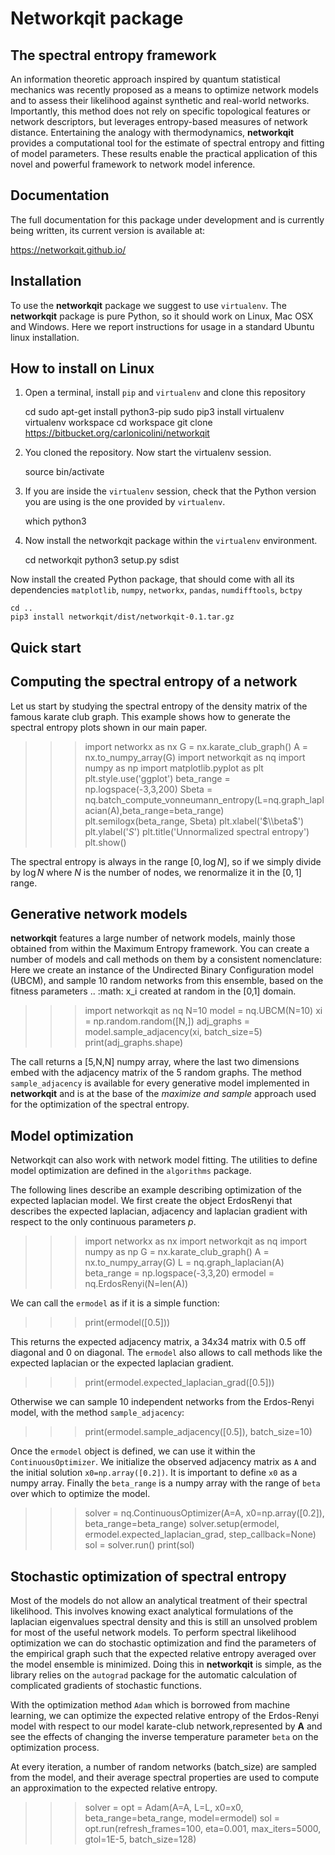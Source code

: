 # Networkqit package

The spectral entropy framework
------------------------------

An information theoretic approach inspired by quantum statistical mechanics was recently proposed as a means 
to optimize network models and to assess their likelihood against synthetic and real-world networks.
Importantly, this method does not rely on specific topological features or network descriptors, 
but leverages entropy-based measures of network distance.
Entertaining the analogy with thermodynamics, **networkqit** provides a computational tool for the estimate of 
spectral entropy and fitting of model parameters.
These results enable the practical application of this novel and powerful framework to network model inference.

Documentation
-------------
The full documentation for this package under development and is currently being written, its current version is available at:

https://networkqit.github.io/

Installation
------------

To use the **networkqit** package we suggest to use `virtualenv`.
The **networkqit** package is pure Python, so it should work on Linux, Mac OSX and Windows.
Here we report instructions for usage in a standard Ubuntu linux installation.

How to install on Linux
-----------------------

1. Open a terminal, install `pip` and `virtualenv` and clone this repository
	
	
    cd
	sudo apt-get install python3-pip
	sudo pip3 install virtualenv
	virtualenv workspace
	cd workspace
	git clone https://bitbucket.org/carlonicolini/networkqit
	
2. You cloned the repository. Now start the virtualenv session.


	source bin/activate

3. If you are inside the `virtualenv` session, check that the Python version you are using is the one provided by `virtualenv`.


	which python3

4. Now install the networkqit package within the `virtualenv` environment.


	cd networkqit
	python3 setup.py sdist

Now install the created Python package, that should come with all its dependencies `matplotlib`, `numpy`, `networkx`, `pandas`, `numdifftools`, `bctpy`


	cd ..
	pip3 install networkqit/dist/networkqit-0.1.tar.gz 

Quick start
-----------


## Computing the spectral entropy of a network

Let us start by studying the spectral entropy of the density matrix of the famous karate club graph.
This example shows how to generate the spectral entropy plots shown in our main paper.



>>> import networkx as nx
>>> G = nx.karate_club_graph()
>>> A = nx.to_numpy_array(G)
>>> import networkqit as nq
>>> import numpy as np
>>> import matplotlib.pyplot as plt
>>> plt.style.use('ggplot')
>>> beta_range = np.logspace(-3,3,200)
>>> Sbeta = nq.batch_compute_vonneumann_entropy(L=nq.graph_laplacian(A),beta_range=beta_range)
>>> plt.semilogx(beta_range, Sbeta)
>>> plt.xlabel('$\\beta$')
>>> plt.ylabel('$S$')
>>> plt.title('Unnormalized spectral entropy')
>>> plt.show()

The spectral entropy is always in the range $[0,\log N]$, so if we simply divide by $\log N$ where $N$ is the number
of nodes, we renormalize it in the $[0,1]$ range.

## Generative network models

**networkqit** features a large number of network models, mainly those obtained from within the Maximum Entropy
framework. You can create a number of models and call methods on them by a consistent nomenclature:
Here we create an instance of the Undirected Binary Configuration model (UBCM), and sample 10 random networks from this
ensemble, based on the fitness parameters .. :math: x_i created at  random in the [0,1] domain.

>>> import networkqit as nq
>>> N=10
>>> model = nq.UBCM(N=10)
>>> xi = np.random.random([N,])
>>> adj_graphs = model.sample_adjacency(xi, batch_size=5)
>>> print(adj_graphs.shape)

The call returns a [5,N,N] numpy array, where the last two dimensions embed with the adjacency matrix of the 5 random graphs.
The method `sample_adjacency` is available for every generative model implemented in **networkqit** and is at the base  of the *maximize and sample* approach used for the optimization of the spectral entropy. 

## Model optimization

Networkqit can also work with network model fitting. The utilities to define model optimization are defined in the `algorithms` package.

The following lines describe an example describing optimization of the expected laplacian model.
We first create the object ErdosRenyi that describes the expected laplacian, adjacency and laplacian gradient with
respect to the only continuous parameters $p$.

>>> import networkx as nx
>>> import networkqit as nq
>>> import numpy as np
>>> G = nx.karate_club_graph()
>>> A = nx.to_numpy_array(G)
>>> L = nq.graph_laplacian(A)
>>> beta_range = np.logspace(-3,3,20)
>>> ermodel = nq.ErdosRenyi(N=len(A))

We can call the `ermodel` as if it is a simple function:

>>> print(ermodel([0.5]))

This returns the expected adjacency matrix, a 34x34 matrix with 0.5 off diagonal and 0 on diagonal.
The `ermodel` also allows to call methods like the expected laplacian or the expected laplacian gradient.

>>> print(ermodel.expected_laplacian_grad([0.5]))

Otherwise we can sample 10 independent networks from the Erdos-Renyi model, with the method `sample_adjacency`:

>>> print(ermodel.sample_adjacency([0.5]), batch_size=10)

Once the `ermodel` object is defined, we can use it within the `ContinuousOptimizer`.
We initialize the observed adjacency matrix as `A` and the initial solution `x0=np.array([0.2])`. It is important to define `x0` as a numpy array.
Finally the `beta_range` is a numpy array with the range of `beta` over which to optimize the model.

>>> solver = nq.ContinuousOptimizer(A=A, x0=np.array([0.2]), beta_range=beta_range)
>>> solver.setup(ermodel, ermodel.expected_laplacian_grad, step_callback=None)
>>> sol = solver.run()
>>> print(sol)

## Stochastic optimization of spectral entropy

Most of the models do not allow an analytical treatment of their spectral likelihood.
This involves knowing exact analytical formulations of the laplacian eigenvalues spectral density and this is still an unsolved problem for most of the useful network models.
To perform spectral likelihood optimization we can do stochastic optimization and find the parameters of the empirical graph such that the expected relative entropy averaged over the model ensemble 
is minimized. 
Doing this in **networkqit** is simple, as the library relies on the `autograd` package for the automatic calculation of complicated gradients of stochastic functions.

With the optimization method `Adam` which is borrowed from machine learning, we can optimize the expected relative entropy of the Erdos-Renyi model with respect to our model karate-club network,represented by **A** and see the effects of changing the inverse temperature parameter `beta` on the optimization process.

At every iteration, a number of random networks (batch_size) are sampled from the model, and their average spectral properties are used to compute an approximation to the expected relative entropy.

>>> solver = opt = Adam(A=A, L=L, x0=x0, beta_range=beta_range, model=ermodel)
>>> sol = opt.run(refresh_frames=100, eta=0.001, max_iters=5000, gtol=1E-5, batch_size=128)
